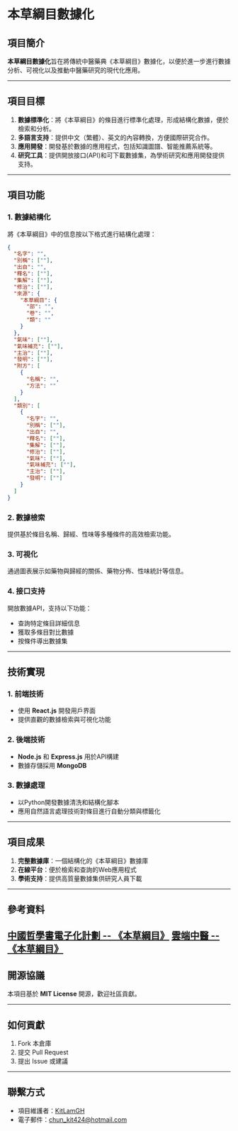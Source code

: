 # 本草綱目數據化

## 項目簡介

**本草綱目數據化**旨在將傳統中醫藥典《本草綱目》數據化，以便於進一步進行數據分析、可視化以及推動中醫藥研究的現代化應用。

---

## 項目目標

1. **數據標準化**：將《本草綱目》的條目進行標準化處理，形成結構化數據，便於檢索和分析。
2. **多語言支持**：提供中文（繁體）、英文的內容轉換，方便國際研究合作。
3. **應用開發**：開發基於數據的應用程式，包括知識圖譜、智能推薦系統等。
4. **研究工具**：提供開放接口(API)和可下載數據集，為學術研究和應用開發提供支持。

---

## 項目功能

### 1. 數據結構化
將《本草綱目》中的信息按以下格式進行結構化處理：
```json
{
  "名字": "",
  "別稱": [""],
  "出自": "",
  "釋名": [""],
  "集解": [""],
  "修治": [""],
  "來源": {
    "本草綱目": {
      "部": "",
      "卷": "",
      "類": ""
    }
  },
  "氣味": [""],
  "氣味補充": [""],
  "主治": [""],
  "發明": [""],
  "附方": [
    {
      "名稱": "",
      "方法": ""
    }
  ],
  "類別": [
    {
      "名字": "",
      "別稱": [""],
      "出自": "",
      "釋名": [""],
      "集解": [""],
      "修治": [""],
      "氣味": [""],
      "氣味補充": [""],
      "主治": [""],
      "發明": [""]
    }
  ]
}
```

### 2. 數據檢索
提供基於條目名稱、歸經、性味等多種條件的高效檢索功能。

### 3. 可視化
通過圖表展示如藥物與歸經的關係、藥物分佈、性味統計等信息。

### 4. 接口支持
開放數據API，支持以下功能：
- 查詢特定條目詳細信息
- 獲取多條目對比數據
- 按條件導出數據集

---

## 技術實現

### 1. 前端技術
- 使用 **React.js** 開發用戶界面
- 提供直觀的數據檢索與可視化功能

### 2. 後端技術
- **Node.js** 和 **Express.js** 用於API構建
- 數據存儲採用 **MongoDB**

### 3. 數據處理
- 以Python開發數據清洗和結構化腳本
- 應用自然語言處理技術對條目進行自動分類與標籤化

---

## 項目成果

1. **完整數據庫**：一個結構化的《本草綱目》數據庫
2. **在線平台**：便於檢索和查詢的Web應用程式
3. **學術支持**：提供高質量數據集供研究人員下載

---
## 參考資料
[中國哲學書電子化計劃 -- 《本草綱目》](https://ctext.org/library.pl?if=gb&res=5266)
[雲端中醫 -- 《本草綱目》](https://cloudtcm.com/shu/t1/34)
---

## 開源協議

本項目基於 **MIT License** 開源，歡迎社區貢獻。

---

## 如何貢獻

1. Fork 本倉庫
2. 提交 Pull Request
3. 提出 Issue 或建議

---

## 聯繫方式

- 項目維護者：[KitLamGH](https://github.com/KitLamGH)
- 電子郵件：chun_kit424@hotmail.com
